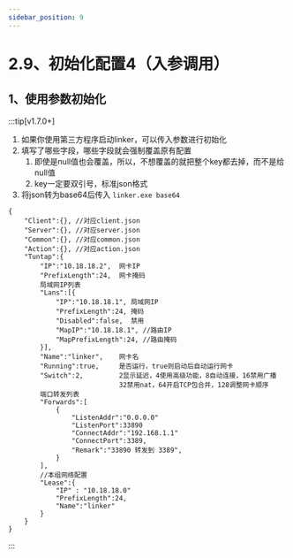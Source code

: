 ```yaml
---
sidebar_position: 9
---
```


# 2.9、初始化配置4（入参调用）

## 1、使用参数初始化

:::tip[v1.7.0+]
1. 如果你使用第三方程序启动linker，可以传入参数进行初始化
2. 填写了哪些字段，哪些字段就会强制覆盖原有配置
    1. 即使是null值也会覆盖，所以，不想覆盖的就把整个key都去掉，而不是给null值
    2. key一定要双引号，标准json格式
3. 将json转为base64后传入 `linker.exe base64`
```
{
    "Client":{}, //对应client.json
    "Server":{}, //对应server.json
    "Common":{}, //对应common.json
    "Action":{}, //对应action.json
    "Tuntap":{
        "IP":"10.18.18.2",  网卡IP
        "PrefixLength":24,  网卡掩码
        局域网IP列表
        "Lans":[{
            "IP":"10.18.18.1", 局域网IP
            "PrefixLength":24, 掩码
            "Disabled":false,  禁用
            "MapIP":"10.18.18.1", //路由IP
            "MapPrefixLength":24, //路由掩码
        }],         
        "Name":"linker",    网卡名
        "Running":true,     是否运行，true则启动后自动运行网卡
        "Switch":2,         2显示延迟，4使用高级功能，8自动连接，16禁用广播
                            32禁用nat，64开启TCP包合并，128调整网卡顺序
        端口转发列表
        "Forwards":[
            {
                "ListenAddr":"0.0.0.0"
                "ListenPort":33890
                "ConnectAddr":"192.168.1.1"
                "ConnectPort":3389,
                "Remark":"33890 转发到 3389",
            }
        ], 
        //本组网络配置
        "Lease":{
            "IP" : "10.18.18.0"
            "PrefixLength":24,
            "Name":"linker"
        }    
    }
}
```
:::

